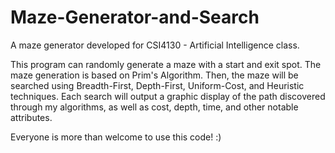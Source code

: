 # Maze-Generator-and-Search
A maze generator developed for CSI4130 - Artificial Intelligence class.



This program can randomly generate a maze with a start and exit spot. The maze generation is based on Prim's Algorithm.
Then, the maze will be searched using Breadth-First, Depth-First, Uniform-Cost, and Heuristic techniques.
Each search will output a graphic display of the path discovered through my algorithms, as well as cost, depth, time, and other notable attributes.

Everyone is more than welcome to use this code! :) 
